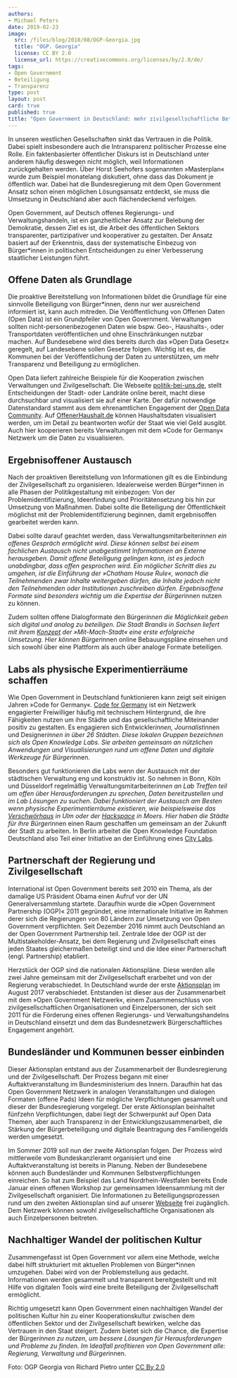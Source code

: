 ```yaml
---
authors:
- Michael Peters
date: 2019-02-23
image:
  src: /files/blog/2018/08/OGP-Georgia.jpg
  title: "OGP. Georgia"
  license: CC BY 2.0
  license_url: https://creativecommons.org/licenses/by/2.0/de/
tags:
- Open Government
- Beteiligung
- Transparenz
type: post
layout: post
card: true
published: true
title: "Open Government in Deutschland: mehr zivilgesellschaftliche Beteiligung"
---
```


In unseren westlichen Gesellschaften sinkt das Vertrauen in die Politik. Dabei spielt insbesondere auch die Intransparenz politischer Prozesse eine Rolle. Ein faktenbasierter öffentlicher Diskurs ist in Deutschland unter anderem häufig deswegen nicht möglich, weil Informationen zurückgehalten werden. Über Horst Seehofers sogenannten »Masterplan« wurde zum Beispiel monatelang diskutiert, ohne dass das Dokument je öffentlich war. Dabei hat die Bundesregierung mit dem Open Government Ansatz schon einen möglichen Lösungsansatz entdeckt, sie muss die Umsetzung in Deutschland aber auch flächendeckend verfolgen.

Open Government, auf Deutsch offenes Regierungs- und Verwaltungshandeln, ist ein ganzheitlicher Ansatz zur Belebung der Demokratie, dessen Ziel es ist, die Arbeit des öffentlichen Sektors transparenter, partizipativer und kooperativer zu gestalten. Der Ansatz basiert auf der Erkenntnis, dass der systematische Einbezug von Bürger*innen in politischen Entscheidungen zu einer Verbesserung staatlicher Leistungen führt.

## Offene Daten als Grundlage
Die proaktive Bereitstellung von Informationen bildet die Grundlage für eine sinnvolle Beteiligung von Bürger*innen, denn nur wer ausreichend informiert ist, kann auch mitreden. Die Veröffentlichung von Offenen Daten (Open Data) ist ein Grundpfeiler von Open Government. Verwaltungen sollten nicht-personenbezogenen Daten wie bspw. Geo-, Haushalts-, oder Transportdaten veröffentlichen und ohne Einschränkungen nutzbar machen. Auf Bundesebene wird dies bereits durch das »Open Data Gesetz« geregelt, auf Landesebene sollen Gesetze folgen. Wichtig ist es, die Kommunen bei der Veröffentlichung der Daten zu unterstützen, um mehr Transparenz und Beteiligung zu ermöglichen.

Open Data liefert zahlreiche Beispiele für die Kooperation zwischen Verwaltungen und Zivilgesellschaft. Die Webseite [politik-bei-uns.de](https://politik-bei-uns.de/), stellt Entscheidungen der Stadt- oder Landräte online bereit, macht diese durchsuchbar und visualisiert sie auf einer Karte. Der dafür notwendige Datenstandard stammt aus dem ehrenamtlichen Engagement der [Open Data Community](https://oparl.org/). Auf [OffenerHaushalt.de](https://offenerhaushalt.de/) können Haushaltsdaten visualisiert werden, um im Detail zu beantworten wofür der Staat wie viel Geld ausgibt. Auch hier kooperieren bereits Verwaltungen mit dem »Code for Germany« Netzwerk um die Daten zu visualisieren.

## Ergebnisoffener Austausch
Nach der proaktiven Bereitstellung von Informationen gilt es die Einbindung der Zivilgesellschaft zu organisieren. Idealerweise werden Bürger*innen in alle Phasen der Politikgestaltung mit einbezogen: Von der Problemidentifizierung, Ideenfindung und Prioritätensetzung bis hin zur Umsetzung von Maßnahmen. Dabei sollte die Beteiligung der Öffentlichkeit möglichst mit der Problemidentifizierung beginnen, damit ergebnisoffen gearbeitet werden kann.

Dabei sollte darauf geachtet werden, dass Verwaltungsmitarbeiter*innen ein offenes Gespräch ermöglicht wird. Diese können selbst bei einem fachlichen Austausch nicht unabgestimmt Informationen an Externe herausgeben. Damit offene Beteiligung gelingen kann, ist es jedoch unabdingbar, dass offen gesprochen wird. Ein möglicher Schritt dies zu umgehen, ist die Einführung der »Chatham House Rule«, wonach die Teilnehmenden zwar Inhalte weitergeben dürfen, die Inhalte jedoch nicht den Teilnehmenden oder Institutionen zuschreiben dürfen. Ergebnisoffene Formate sind besonders wichtig um die Expertise der Bürger*innen nutzen zu können.

Zudem sollten offene Dialogformate den Bürger*innen die Möglichkeit geben sich digital und analog zu beteiligen. Die Stadt Brandis in Sachsen liefert mit ihrem [Konzept](http://brandis.community-infrastructuring.org/wp-content/uploads/2017/05/20170522_MitMachHandbuch_Brandis.pdf) der »Mit-Mach-Stadt« eine erste erfolgreiche Umsetzung. Hier können Bürger*innen online Bebauungspläne einsehen und sich sowohl über eine Plattform als auch über analoge Formate beteiligen.

## Labs als physische Experimentierräume schaffen
Wie Open Government in Deutschland funktionieren kann zeigt seit einigen Jahren »Code for Germany«. [Code for Germany](https://codefor.de/) ist ein Netzwerk engagierter Freiwilliger häufig mit technischem Hintergrund, die ihre Fähigkeiten nutzen um ihre Städte und das gesellschaftliche Miteinander positiv zu gestalten. Es engagieren sich Entwickler*innen, Journalist*innen und Designer*innen in über 26 Städten. Diese lokalen Gruppen bezeichnen sich als Open Knowledge Labs. Sie arbeiten gemeinsam an nützlichen Anwendungen und Visualisierungen rund um offene Daten und digitale Werkzeuge für Bürger*innen.

Besonders gut funktionieren die Labs wenn der Austausch mit der städtischen Verwaltung eng und konstruktiv ist. So nehmen in Bonn, Köln und Düsseldorf regelmäßig Verwaltungsmitarbeiter*innen an Lab Treffen teil um offen über Herausforderungen zu sprechen, Daten bereitzustellen und im Lab Lösungen zu suchen. Dabei funktioniert der Austausch am Besten wenn physische Experimentierräume existieren, wie beispielsweise das [Verschwörhaus](https://verschwoerhaus.de/) in Ulm oder der [Hackspace](https://www.moers.de/de/rathaus/hackerspace/) in Moers. Hier haben die Städte für ihre Bürger*innen einen Raum geschaffen um gemeinsam an der Zukunft der Stadt zu arbeiten. In Berlin arbeitet die Open Knowledge Foundation Deutschland also Teil einer Initiative an der Einführung eines [City Labs](https://citylab.berlin/).

## Partnerschaft der Regierung und Zivilgesellschaft
International ist Open Government bereits seit 2010 ein Thema, als der damalige US Präsident Obama einen Aufruf vor der UN Generalversammlung startete. Daraufhin wurde die »Open Government Partnership (OGP)« 2011 gegründet, eine internationale Initiative im Rahmen derer sich die Regierungen von 80 Ländern zur Umsetzung von Open Government verpflichten. Seit Dezember 2016 nimmt auch Deutschland an der Open Government Partnership teil. Zentrale Idee der OGP ist der Multistakeholder-Ansatz, bei dem Regierung und Zivilgesellschaft eines jeden Staates gleichermaßen beteiligt sind und die Idee einer Partnerschaft (engl. Partnership) etabliert.

Herzstück der OGP sind die nationalen Aktionspläne. Diese werden alle zwei Jahre gemeinsam mit der Zivilgesellschaft erarbeitet und von der Regierung verabschiedet. In Deutschland wurde der erste [Aktionsplan](https://opengovpartnership.de/nationaler-aktionsplan/) im August 2017 verabschiedet. Entstanden ist dieser aus der Zusammenarbeit mit dem »Open Government Netzwerk«, einem Zusammenschluss von zivilgesellschaftlichen Organisationen und Einzelpersonen, der sich seit 2011 für die Förderung eines offenen Regierungs- und Verwaltungshandelns in Deutschland einsetzt und dem das Bundesnetzwerk Bürgerschaftliches Engagement angehört.

## Bundesländer und Kommunen besser einbinden
Dieser Aktionsplan entstand aus der Zusammenarbeit der Bundesregierung und der Zivilgesellschaft.  Der Prozess begann mit einer Auftaktveranstaltung im Bundesministerium des Innern. Daraufhin hat das Open Government Netzwerk in analogen Veranstaltungen und dialogen Formaten (offene Pads) Ideen für mögliche Verpflichtungen gesammelt und dieser der Bundesregierung vorgelegt. Der erste Aktionsplan beinhaltet fünfzehn Verpflichtungen, dabei liegt der Schwerpunkt auf Open Data Themen, aber auch Transparenz in der Entwicklungszusammenarbeit, die Stärkung der Bürgerbeteiligung und digitale Beantragung des Familiengelds werden umgesetzt.

Im Sommer 2019 soll nun der zweite Aktionsplan folgen. Der Prozess wird mittlerweile vom Bundeskanzleramt organisiert und eine Auftaktveranstaltung ist bereits in Planung. Neben der Bundesebene können auch Bundesländer und Kommunen Selbstverpflichtungen einreichen. So hat zum Beispiel das Land Nordrhein-Westfalen bereits Ende Januar einen offenen Workshop zur gemeinsamen Ideensammlung mit der Zivilgesellschaft organisiert. Die Informationen zu Beteiligungsprozessen rund um den zweiten Aktionsplan sind auf unserer [Webseite](https://opengovpartnership.de/mitmachen/) frei zugänglich. Dem Netzwerk können sowohl zivilgesellschaftliche Organisationen als auch Einzelpersonen beitreten.

## Nachhaltiger Wandel der politischen Kultur
Zusammengefasst ist Open Government vor allem eine Methode, welche dabei hilft strukturiert mit aktuellen Problemen von Bürger*innen umzugehen. Dabei wird von der Problemstellung aus gedacht. Informationen werden gesammelt und transparent bereitgestellt und mit Hilfe von digitalen Tools wird eine breite Beteiligung der Zivilgesellschaft ermöglicht.

Richtig umgesetzt kann Open Government einen nachhaltigen Wandel der politischen Kultur hin zu einer Kooperationskultur zwischen dem öffentlichen Sektor und der Zivilgesellschaft bewirken, welche das Vertrauen in den Staat steigert. Zudem bietet sich die Chance, die Expertise der Bürger*innen zu nutzen, um bessere Lösungen für Herausforderungen und  Probleme zu finden. Im Idealfall profitieren von Open Government alle: Regierung, Verwaltung und Bürger*innen.

Foto: OGP Georgia von Richard Pietro unter [CC By 2.0](https://creativecommons.org/licenses/by/2.0/)
